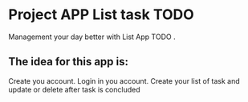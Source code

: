 # Project APP List task TODO 

Management your day better with List App TODO .

## The idea for this app is:

Create you account.
Login in you account.
Create your list of task and update or delete after task is concluded 
